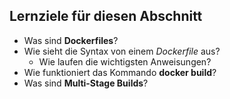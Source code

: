 ## Lernziele für diesen Abschnitt

* Was sind **Dockerfiles**?
* Wie sieht die Syntax von einem *Dockerfile* aus?
  * Wie laufen die wichtigsten Anweisungen?
* Wie funktioniert das Kommando **docker build**?
* Was sind **Multi-Stage Builds**?